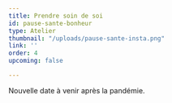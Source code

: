 ```yaml
---
title: Prendre soin de soi
id: pause-sante-bonheur
type: Atelier
thumbnail: "/uploads/pause-sante-insta.png"
link: ''
order: 4
upcoming: false

---
```

Nouvelle date à venir après la pandémie.